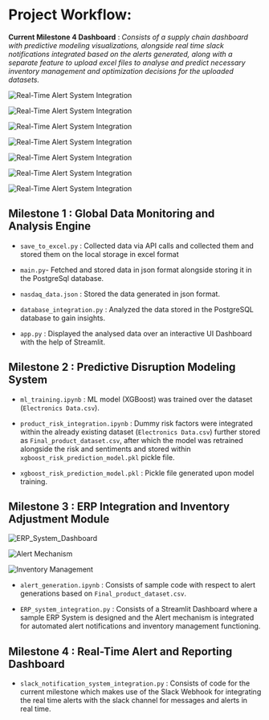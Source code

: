# Project Workflow:

**Current Milestone 4 Dashboard** : *Consists of a supply chain dashboard with predictive modeling visualizations, alongside real time slack notifications integrated based on the alerts generated, along with a separate feature to upload excel files to analyse and predict necessary inventory management and optimization decisions  for the uploaded datasets.*

![Real-Time Alert System Integration](https://github.com/SK-21-D3v/LogistiQ-Infosys_Project_1/blob/main/Screenshot%20(1427).png?raw=true)<br>

![Real-Time Alert System Integration](https://github.com/SK-21-D3v/LogistiQ-Infosys_Project_1/blob/main/Screenshot%20(1428).png?raw=true)<br>

![Real-Time Alert System Integration](https://github.com/SK-21-D3v/LogistiQ-Infosys_Project_1/blob/main/Screenshot%20(1429).png?raw=true)<br>

![Real-Time Alert System Integration](https://github.com/SK-21-D3v/LogistiQ-Infosys_Project_1/blob/main/Screenshot%20(1430).png?raw=true)<br>

![Real-Time Alert System Integration](https://github.com/SK-21-D3v/LogistiQ-Infosys_Project_1/blob/main/Screenshot%20(1432).png?raw=true)<br>

![Real-Time Alert System Integration](https://github.com/SK-21-D3v/LogistiQ-Infosys_Project_1/blob/main/Screenshot%20(1433).png?raw=true)<br>

![Real-Time Alert System Integration](https://github.com/SK-21-D3v/LogistiQ-Infosys_Project_1/blob/main/Screenshot%20(1434).png?raw=true)<br>

## Milestone 1 : Global Data Monitoring and Analysis Engine

- `save_to_excel.py` : Collected data via API calls and collected them and stored them on the local storage in excel format <br>

- `main.py`- Fetched and stored data in json format alongside storing it in the PostgreSql database.<br>

- `nasdaq_data.json` : Stored the data generated in json format.<br>

- `database_integration.py` : Analyzed the data stored in the PostgreSQL database to gain insights.<br>

- `app.py` : Displayed the analysed data over an interactive UI Dashboard with the help of Streamlit.<br>

## Milestone 2 : Predictive Disruption Modeling System

- `ml_training.ipynb` : ML model (XGBoost) was trained over the dataset (`Electronics Data.csv`). <br>

- `product_risk_integration.ipynb` : Dummy risk factors were integrated within the already existing dataset (`Electronics Data.csv`) further stored as `Final_product_dataset.csv`, after which the model was retrained alongside the risk and sentiments and stored within `xgboost_risk_prediction_model.pkl` pickle file. <br>

- `xgboost_risk_prediction_model.pkl` : Pickle file generated upon model training.<br>

## Milestone 3 : ERP Integration and Inventory Adjustment Module
![ERP_System_Dashboard](https://github.com/SK-21-D3v/LogistiQ-Infosys_Project_1/blob/main/Screenshot%20(1421).png?raw=true)<br>

![Alert Mechanism](https://github.com/SK-21-D3v/LogistiQ-Infosys_Project_1/blob/main/Screenshot%20(1422).png?raw=true)<br>

![Inventory Management](https://github.com/SK-21-D3v/LogistiQ-Infosys_Project_1/blob/main/Screenshot%20(1423).png?raw=true)<br>

- `alert_generation.ipynb` : Consists of sample code with respect to alert generations based on `Final_product_dataset.csv`.<br>

- `ERP_system_integration.py` : Consists of a Streamlit Dashboard where a sample ERP System is designed and the Alert mechanism is integrated for automated alert notifications and inventory management functioning.


## Milestone 4 : Real-Time Alert and Reporting Dashboard 

- `slack_notification_system_integration.py` : Consists of code for the current milestone which makes use of the Slack Webhook for integrating the real time alerts with the slack channel for messages and alerts in real time.
  




